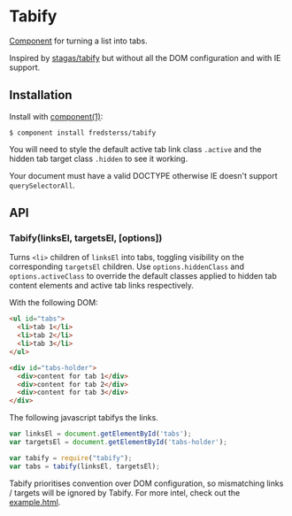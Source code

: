 # Tabify

[Component](https://github.com/component/component) for turning a list into tabs.

Inspired by [stagas/tabify](https://github.com/stagas/tabify) but without all the DOM configuration and with IE support.

## Installation

Install with [component(1)](http://component.io):

```
$ component install fredsterss/tabify
```
You will need to style the default active tab link class ``.active`` and the hidden tab target class ``.hidden`` to see it working.

Your document must have a valid DOCTYPE otherwise IE doesn't support ``querySelectorAll``.

## API

### Tabify(linksEl, targetsEl, [options])
Turns ``<li>`` children of ``linksEl`` into tabs, toggling visibility on the corresponding ``targetsEl`` children. Use ``options.hiddenClass`` and ``options.activeClass`` to override the default classes applied to hidden tab content elements and active tab links respectively.

With the following DOM:
```html
<ul id="tabs">
  <li>tab 1</li>
  <li>tab 2</li>
  <li>tab 3</li>
</ul>

<div id="tabs-holder">
  <div>content for tab 1</div>
  <div>content for tab 2</div>
  <div>content for tab 3</div>
</div>
```
The following javascript tabifys the links.
```js
var linksEl = document.getElementById('tabs');
var targetsEl = document.getElementById('tabs-holder');

var tabify = require("tabify");
var tabs = tabify(linksEl, targetsEl);
```

Tabify prioritises convention over DOM configuration, so mismatching links / targets will be ignored by Tabify. For more intel, check out the [example.html](example.html).
